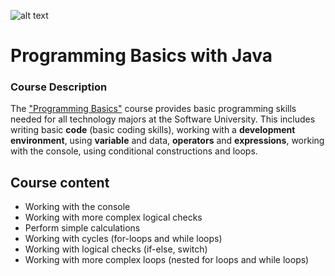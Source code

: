 ![alt text](https://nakov.com/wp-content/uploads/2014/01/Software-University-Logo-blue-horizontal.png)

# Programming Basics with Java

### Course Description

The ["Programming Basics"](https://softuni.bg/trainings/2211/programming-basics-with-java-january-2019) course provides basic programming skills needed for all technology majors at the Software University. This includes writing basic **code** (basic coding skills), working with a **development environment**, using **variable** and data, **operators** and **expressions**, working with the console, using conditional constructions and loops.

## Course content

* Working with the console
* Working with more complex logical checks
* Perform simple calculations
* Working with cycles (for-loops and while loops)
* Working with logical checks (if-else, switch)
* Working with more complex loops (nested for loops and while loops)